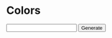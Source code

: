 # Colors

<form>
    <input id='hex' required>
    <input type='button' value='Generate' onclick='alertHex()'>
</form>

<script src='script.js' type='text/javascript'></script>
